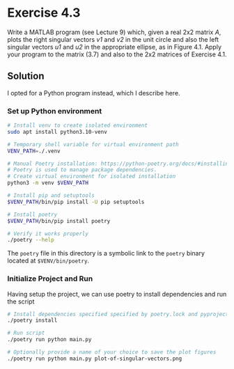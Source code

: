 # Exercise 4.3

Write a MATLAB program (see Lecture 9) which, given a real 2x2 matrix *A*, plots the
right singular vectors *v1* and *v2* in the unit circle and also the left singular
vectors *u1* and *u2* in the appropriate ellipse, as in Figure 4.1. Apply your
program to the matrix (3.7) and also to the 2x2 matrices of Exercise 4.1.

## Solution

I opted for a Python program instead, which I describe here.

### Set up Python environment

```bash
# Install venv to create isolated environment
sudo apt install python3.10-venv

# Temporary shell variable for virtual environment path
VENV_PATH=./.venv

# Manual Poetry installation: https://python-poetry.org/docs/#installing-manually
# Poetry is used to manage package dependencies.
# Create virtual environment for isolated installation
python3 -m venv $VENV_PATH

# Install pip and setuptools
$VENV_PATH/bin/pip install -U pip setuptools

# Install poetry
$VENV_PATH/bin/pip install poetry

# Verify it works properly
./poetry --help
```

The `poetry` file in this directory is a symbolic link to the `poetry` binary located
at `$VENV/bin/poetry`.

### Initialize Project and Run

Having setup the project, we can use poetry to install dependencies and run the script

```bash
# Install dependencies specified specified by poetry.lock and pyproject.toml
./poetry install

# Run script
./poetry run python main.py

# Optionally provide a name of your choice to save the plot figures
./poetry run python main.py plot-of-singular-vectors.png
```
